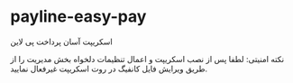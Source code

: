 # payline-easy-pay
اسکریپت آسان پرداخت پی لاین

نکته امنیتی: لطفا پس از نصب اسکریپت و اعمال تنظیمات دلخواه بخش مدیریت را از طریق ویرایش فایل کانفیگ در روت اسکریپت غیرفعال نمایید.